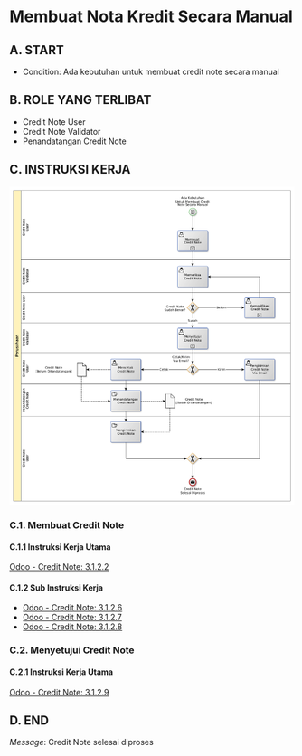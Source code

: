# Membuat Nota Kredit Secara Manual

## <a name="input">A. START</a>

* Condition: Ada kebutuhan untuk membuat credit note secara manual

## <a name="role">B. ROLE YANG TERLIBAT</a>

* Credit Note User
* Credit Note Validator
* Penandatangan Credit Note

## <a name="instruksi">C. INSTRUKSI KERJA</a>

![](../img/prosedur-kerja/membuat-credit-note-manual.png)

### C.1. Membuat Credit Note

#### C.1.1 Instruksi Kerja Utama

[Odoo - Credit Note: 3.1.2.2](../transaksi/credit-note/membuat-manual.md)

#### C.1.2 Sub Instruksi Kerja

* [Odoo - Credit Note: 3.1.2.6](../transaksi/credit-note/membuat-manual-invoice-line.md)
* [Odoo - Credit Note: 3.1.2.7](../transaksi/credit-note/memodifikasi-invoice-line.md)
* [Odoo - Credit Note: 3.1.2.8](../transaksi/credit-note/menghapus-invoice-line.md)

### C.2. Menyetujui Credit Note

#### C.2.1 Instruksi Kerja Utama

[Odoo - Credit Note: 3.1.2.9](../transaksi/credit-note/approve.md)

## <a name="input">D. END</a>

*Message*: Credit Note selesai diproses
